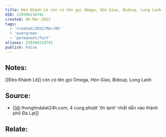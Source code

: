 ```yaml
---
title: Đèo Khánh Lê còn có tên gọi Omega, Hòn Giao, Bidoup, Long Lanh
UID: 220306210742
created: 06-Mar-2022
tags:
  - 'created/2022/Mar/06'
  - 'evergreen'
  - 'permanent/fact'
aliases: 220306210742
publish: False
---
```

## Notes:
[[Đèo Khánh Lê]] còn có tên gọi Omega, Hòn Giao, Bidoup, Long Lanh

## Source:
- [[@ thongtindalat24h.com, 4 cung phượt 'ớn lạnh' nhất dẫn vào thành phố Đà Lạt]]

## Relate:

